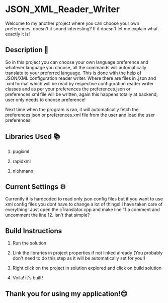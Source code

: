 # JSON_XML_Reader_Writer

Welcome to my another project where you can choose your own preferences, doesn't it sound interesting? If it doesn't let me explain what exactly it is!

## Description 📝

So in this project you can choose your own language preference and whatever language you choose, all the commands will automatically translate to your preferred language. This is done with the help of JSON/XML configuration reader writer. Where there are files in .json and .xml format which will be read by respective configuration reader writer classes and as per your preferences the preferences.json or preferences.xml file will be written, again this happens totally at backend, user only needs to choose preference!

Next time when the program is ran, it will automatically fetch the preferences.json or preferences.xml file from the user and load the user preferences!

## Libraries Used 📚

1) pugixml

2) rapidxml

3) nlohmann

## Current Settings ⚙️

Currently it is hardcoded to read only json config files but if you want to use xml config files you dont have to change a lot of things! I have taken care of everything! Just open the cTranslator.cpp and make line 11 a comment and uncomment the line 12. Isn't that simple?

## Build Instructions

1) Run the solution

2) Link the libraries in project properties if not linked already (You probably don't need to do this step as it will be automatically set for you!)

3) Right click on the project in solution explored and click on build solution

4) Voila! it's built!

## Thank you for using my application!😊